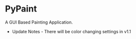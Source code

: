 # PyPaint
A GUI Based Painting Application. 
- Update Notes -
There will be color changing settings in v1.1
